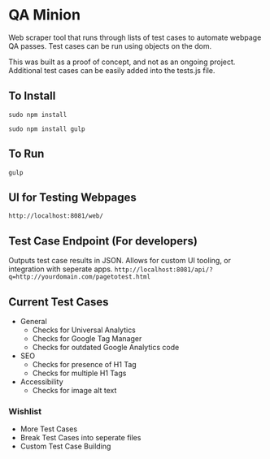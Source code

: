 # QA Minion
Web scraper tool that runs through lists of test cases to automate webpage QA passes. Test cases can be run using objects on the dom. 

This was built as a proof of concept, and not as an ongoing project. Additional test cases can be easily added into the tests.js file. 

## To Install
`sudo npm install`

`sudo npm install gulp`

## To Run
`gulp`

## UI for Testing Webpages
`http://localhost:8081/web/`

## Test Case Endpoint (For developers)
Outputs test case results in JSON. Allows for custom UI tooling, or integration with seperate apps.
`http://localhost:8081/api/?q=http://yourdomain.com/pagetotest.html`

## Current Test Cases
* General 
  * Checks for Universal Analytics
  * Checks for Google Tag Manager
  * Checks for outdated Google Analytics code
* SEO
  * Checks for presence of H1 Tag
  * Checks for multiple H1 Tags
* Accessibility
  * Checks for image alt text


### Wishlist
* More Test Cases
* Break Test Cases into seperate files
* Custom Test Case Building 
